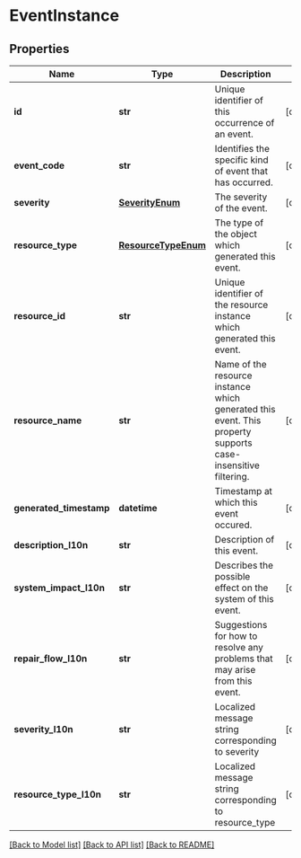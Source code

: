 # EventInstance

## Properties
Name | Type | Description | Notes
------------ | ------------- | ------------- | -------------
**id** | **str** | Unique identifier of this occurrence of an event. | [optional] 
**event_code** | **str** | Identifies the specific kind of event that has occurred. | [optional] 
**severity** | [**SeverityEnum**](SeverityEnum.md) | The severity of the event. | [optional] 
**resource_type** | [**ResourceTypeEnum**](ResourceTypeEnum.md) | The type of the object which generated this event. | [optional] 
**resource_id** | **str** | Unique identifier of the resource instance which generated this event. | [optional] 
**resource_name** | **str** | Name of the resource instance which generated this event.  This property supports case-insensitive filtering. | [optional] 
**generated_timestamp** | **datetime** | Timestamp at which this event occured. | [optional] 
**description_l10n** | **str** | Description of this event. | [optional] 
**system_impact_l10n** | **str** | Describes the possible effect on the system of this event. | [optional] 
**repair_flow_l10n** | **str** | Suggestions for how to resolve any problems that may arise from this event. | [optional] 
**severity_l10n** | **str** | Localized message string corresponding to severity | [optional] 
**resource_type_l10n** | **str** | Localized message string corresponding to resource_type | [optional] 

[[Back to Model list]](../README.md#documentation-for-models) [[Back to API list]](../README.md#documentation-for-api-endpoints) [[Back to README]](../README.md)


